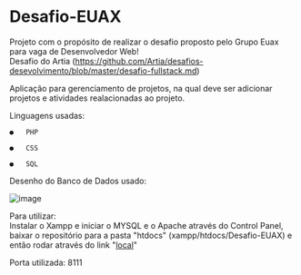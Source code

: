 # Desafio-EUAX
Projeto com o propósito de realizar o desafio proposto pelo Grupo Euax para vaga de Desenvolvedor Web!                             
Desafio do Artia (https://github.com/Artia/desafios-desevolvimento/blob/master/desafio-fullstack.md)

Aplicação para gerenciamento de projetos, na qual deve ser adicionar projetos e atividades realacionadas ao projeto.

Linguagens usadas:

	●	PHP
  
	●	CSS
  
	●	SQL


Desenho do Banco de Dados usado:

   ![image](https://user-images.githubusercontent.com/81392113/178378418-bc82c0da-419f-440b-9465-b72db7c61586.png)

Para utilizar:                                                        
Instalar o Xampp e iniciar o MYSQL e o Apache através do Control Panel, baixar o repositório para a pasta "htdocs" (xampp/htdocs/Desafio-EUAX) e então rodar através do link "[local](http://localhost/Desafio-EUAX/index.php)"

Porta utilizada: 8111
